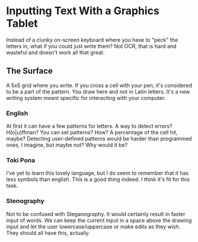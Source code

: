 # Inputting Text With a Graphics Tablet
Instead of a clunky on-screen keyboard where you have to "peck" the letters in, what if you could just write them? Not OCR, that is hard and wasteful and doesn't work all that great. 

## The Surface
A 5x5 grid where you write. If you cross a cell with your pen, it's considered to be a part of the pattern. You draw here and not in Latin letters. It's a new writing system meant specific for interacting with your computer.

### English
At first it can have a few patterns for letters. A way to detect errors? H(o|u)ffman? You can set patterns? How? A percentage of the cell hit, maybe? Detecting user-defined patterns would be harder than programmed ones, I imagine, but maybe not? Why would it be?

### Toki Pona
I've yet to learn this lovely language, but I do seem to remember that it has less symbols than english. This is a good thing indeed. I think it's fit for this task.

### Stenography
Not to be confused with Steganography. It would certainly result in faster input of words. We can keep the current input in a space above the drawing input and let the user lowercase/uppercase or make edits as they wish. They should all have this, actually.